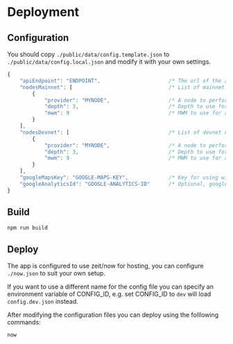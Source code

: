 # Deployment

## Configuration

You should copy `./public/data/config.template.json` to `./public/data/config.local.json` and modify it with your own settings.

```js
{
    "apiEndpoint": "ENDPOINT",                      /* The url of the api endpoint e.g. https://api.my-domain.com */
    "nodesMainnet": [                               /* List of mainnet nodes to load balance across */  
        {
            "provider": "MYNODE",                   /* A node to perform Tangle operations */
            "depth": 3,                             /* Depth to use for attaches */
            "mwm": 9                                /* MWM to use for attaches */
        }
    ],
    "nodesDevnet": [                                /* List of devnet nodes to load balance across */  
        {
            "provider": "MYNODE",                   /* A node to perform Tangle operations */
            "depth": 3,                             /* Depth to use for attaches */
            "mwm": 9                                /* MWM to use for attaches */
        }
    ],
    "googleMapsKey": "GOOGLE-MAPS-KEY",             /* Key for using with Google maps API */
    "googleAnalyticsId": "GOOGLE-ANALYTICS-ID"      /* Optional, google analytics id */
}
```

## Build

```shell
npm run build
```

## Deploy

The app is configured to use zeit/now for hosting, you can configure `./now.json` to suit your own setup.

If you want to use a different name for the config file you can specify an environment variable of CONFIG_ID, e.g. set CONFIG_ID to `dev` will load `config.dev.json` instead.

After modifying the configuration files you can deploy using the folllowing commands:

```shell
now
```
